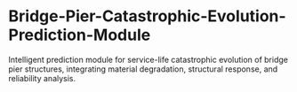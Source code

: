 # Bridge-Pier-Catastrophic-Evolution-Prediction-Module
Intelligent prediction module for service-life catastrophic evolution of bridge pier structures, integrating material degradation, structural response, and reliability analysis.
